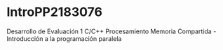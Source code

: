 # IntroPP2183076
Desarrollo de Evaluación 1 C/C++ Procesamiento Memoria Compartida - Introducción a la programación paralela
